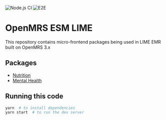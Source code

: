 ![Node.js CI](https://github.com/Madiro-org/openmrs-esm-lime/actions/workflows/node.js.yml/badge.svg)
![E2E](https://github.com/Madiro-org/openmrs-esm-lime/actions/workflows/e2e.yml/badge.svg)

# OpenMRS ESM LIME

This repository contains micro-frontend packages being used in LIME EMR built on OpenMRS 3.x

## Packages
- [Nutrition](packages/esm-nutrition-app/README.md)
- [Mental Health](packages/esm-mental-health-app/README.md)

## Running this code

```sh
yarn  # to install dependencies
yarn start  # to run the dev server
```
